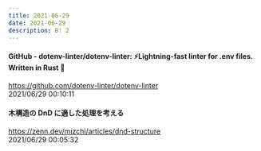 ```yaml
---
title: 2021-06-29
date: 2021-06-29
description: B! 2
---
```


#### GitHub - dotenv-linter/dotenv-linter: ⚡️Lightning-fast linter for .env files. Written in Rust 🦀
https://github.com/dotenv-linter/dotenv-linter<br>
2021/06/29 00:10:11<br>


#### 木構造の DnD に適した処理を考える
https://zenn.dev/mizchi/articles/dnd-structure<br>
2021/06/29 00:05:32<br>


